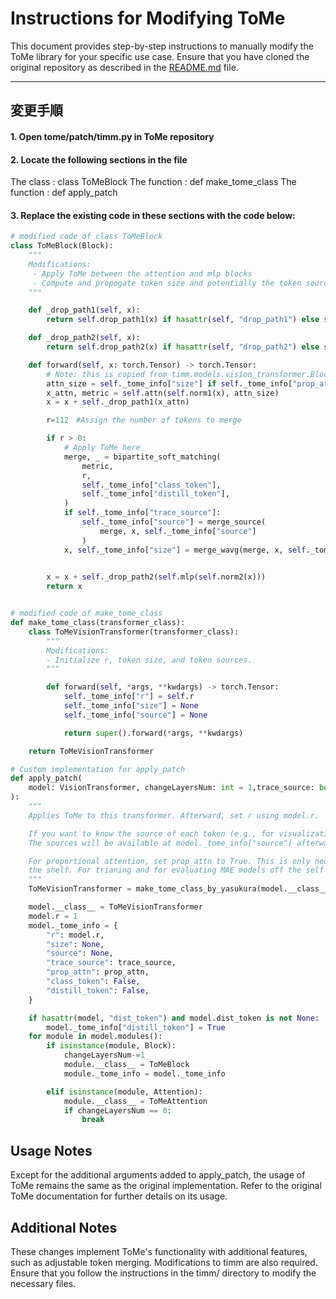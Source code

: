# Instructions for Modifying ToMe

This document provides step-by-step instructions to manually modify the ToMe library for your specific use case.
Ensure that you have cloned the original repository as described in the [README.md](./README.md) file.

---

## 変更手順
#### 1. Open tome/patch/timm.py in ToMe repository
#### 2. Locate the following sections in the file
The class : class ToMeBlock
The function : def make_tome_class
The function : def apply_patch
#### 3. Replace the existing code in these sections with the code below:

```python
# modified code of class ToMeBlock
class ToMeBlock(Block):
    """
    Modifications:
     - Apply ToMe between the attention and mlp blocks
     - Compute and propogate token size and potentially the token sources.
    """

    def _drop_path1(self, x):
        return self.drop_path1(x) if hasattr(self, "drop_path1") else self.drop_path(x)

    def _drop_path2(self, x):
        return self.drop_path2(x) if hasattr(self, "drop_path2") else self.drop_path(x)

    def forward(self, x: torch.Tensor) -> torch.Tensor:
        # Note: this is copied from timm.models.vision_transformer.Block with modifications.
        attn_size = self._tome_info["size"] if self._tome_info["prop_attn"] else None
        x_attn, metric = self.attn(self.norm1(x), attn_size)
        x = x + self._drop_path1(x_attn)

        r=112　#Assign the number of tokens to merge

        if r > 0:
            # Apply ToMe here
            merge, _ = bipartite_soft_matching(
                metric,
                r,
                self._tome_info["class_token"],
                self._tome_info["distill_token"],
            )
            if self._tome_info["trace_source"]:
                self._tome_info["source"] = merge_source(
                    merge, x, self._tome_info["source"]
                )
            x, self._tome_info["size"] = merge_wavg(merge, x, self._tome_info["size"])
                

        x = x + self._drop_path2(self.mlp(self.norm2(x)))
        return x


# modified code of make_tome_class
def make_tome_class(transformer_class):
    class ToMeVisionTransformer(transformer_class):
        """
        Modifications:
        - Initialize r, token size, and token sources.
        """

        def forward(self, *args, **kwdargs) -> torch.Tensor:
            self._tome_info["r"] = self.r
            self._tome_info["size"] = None
            self._tome_info["source"] = None

            return super().forward(*args, **kwdargs)

    return ToMeVisionTransformer

# Custom implementation for apply_patch
def apply_patch(
    model: VisionTransformer, changeLayersNum: int = 1,trace_source: bool = False, prop_attn: bool = True
):
    """
    Applies ToMe to this transformer. Afterward, set r using model.r.

    If you want to know the source of each token (e.g., for visualization), set trace_source = true.
    The sources will be available at model._tome_info["source"] afterward.

    For proportional attention, set prop_attn to True. This is only necessary when evaluating models off
    the shelf. For trianing and for evaluating MAE models off the self set this to be False.
    """
    ToMeVisionTransformer = make_tome_class_by_yasukura(model.__class__)

    model.__class__ = ToMeVisionTransformer
    model.r = 1
    model._tome_info = {
        "r": model.r,
        "size": None,
        "source": None,
        "trace_source": trace_source,
        "prop_attn": prop_attn,
        "class_token": False,
        "distill_token": False,
    }

    if hasattr(model, "dist_token") and model.dist_token is not None:
        model._tome_info["distill_token"] = True
    for module in model.modules():
        if isinstance(module, Block):
            changeLayersNum-=1
            module.__class__ = ToMeBlock
            module._tome_info = model._tome_info

        elif isinstance(module, Attention):
            module.__class__ = ToMeAttention
            if changeLayersNum == 0:
                break
```
## Usage Notes
Except for the additional arguments added to apply_patch, the usage of ToMe remains the same as the original implementation.
Refer to the original ToMe documentation for further details on its usage.

## Additional Notes
These changes implement ToMe's functionality with additional features, such as adjustable token merging.
Modifications to timm are also required. Ensure that you follow the instructions in the timm/ directory to modify the necessary files.
